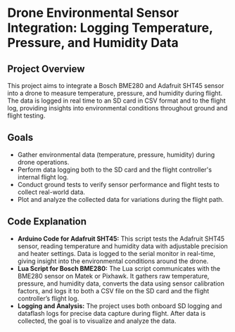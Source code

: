 # Drone Environmental Sensor Integration: Logging Temperature, Pressure, and Humidity Data

## Project Overview
This project aims to integrate a Bosch BME280 and Adafruit SHT45 sensor into a drone to measure temperature, pressure, and humidity during flight. The data is logged in real time to an SD card in CSV format and to the flight log, providing insights into environmental conditions throughout ground and flight testing.

## Goals
- Gather environmental data (temperature, pressure, humidity) during drone operations.
- Perform data logging both to the SD card and the flight controller's internal flight log.
- Conduct ground tests to verify sensor performance and flight tests to collect real-world data.
- Plot and analyze the collected data for variations during the flight path.

## Code Explanation
- **Arduino Code for Adafruit SHT45:** This script tests the Adafruit SHT45 sensor, reading temperature and humidity data with adjustable precision and heater settings. Data is logged to the serial monitor in real-time, giving insight into the environmental conditions around the drone.
- **Lua Script for Bosch BME280:** The Lua script communicates with the BME280 sensor on Matek or Pixhawk. It gathers raw temperature, pressure, and humidity data, converts the data using sensor calibration factors, and logs it to both a CSV file on the SD card and the flight controller’s flight log.
- **Logging and Analysis:** The project uses both onboard SD logging and dataflash logs for precise data capture during flight. After data is collected, the goal is to visualize and analyze the data.
